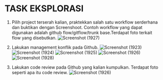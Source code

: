 # TASK EKSPLORASI

1. Pilih project terserah kalian, praktekkan salah satu workflow serderhana dan buktikan dengan Screenshoot. Contoh workflow yang dapat digunakan adalah github flow/gitflow/trunk base.Terdapat foto terkait flow yang disebutkan.
   ![Screenshot (1927)](https://github.com/putridia/de_putri-dia-lestari/assets/120665019/7971bd04-72b2-48b5-9d50-39e9961ae3bf)

2. Lakukan management konflik pada Github.
   ![Screenshot (1923)](https://github.com/putridia/de_putri-dia-lestari/assets/120665019/24a21257-a2f6-4f83-8c53-825bc5ea1cd7)
   ![Screenshot (1924)](https://github.com/putridia/de_putri-dia-lestari/assets/120665019/627ca84d-8a6a-4f59-b799-4e2966c89a39)
   ![Screenshot (1925)](https://github.com/putridia/de_putri-dia-lestari/assets/120665019/1d2858f3-6ccf-4c69-b8fa-c5e732117a47)
   ![Screenshot (1926)](https://github.com/putridia/de_putri-dia-lestari/assets/120665019/e43f292a-0105-45ca-a4cf-b3c51daaeff5)
   ![Screenshot (1928)](https://github.com/putridia/de_putri-dia-lestari/assets/120665019/e1aaa769-5a55-4ad0-b95e-2364872f69f9)

3. Lakukan code review pada Github yang kalian kumpulkan. Terdapat foto seperti apa itu code review.
   ![Screenshot (1926)](https://github.com/putridia/de_putri-dia-lestari/assets/120665019/bda30728-bec7-486b-b553-e0bdaa32c5c9)
